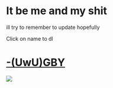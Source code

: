 # It be me and my shit
ill try to remember to update hopefully 



Click on name to dl

# [-(UwU)GBY](https://noodled.s-ul.eu/vJhUk2i6) 
![](https://osu.ppy.sh/ss/12001291)
